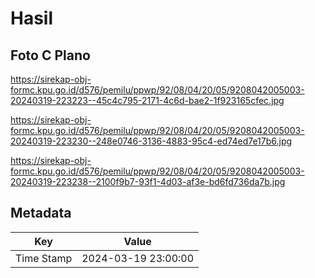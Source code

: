 # Hasil

## Foto C Plano

https://sirekap-obj-formc.kpu.go.id/d576/pemilu/ppwp/92/08/04/20/05/9208042005003-20240319-223223--45c4c795-2171-4c6d-bae2-1f923165cfec.jpg

https://sirekap-obj-formc.kpu.go.id/d576/pemilu/ppwp/92/08/04/20/05/9208042005003-20240319-223230--248e0746-3136-4883-95c4-ed74ed7e17b6.jpg

https://sirekap-obj-formc.kpu.go.id/d576/pemilu/ppwp/92/08/04/20/05/9208042005003-20240319-223238--2100f9b7-93f1-4d03-af3e-bd6fd736da7b.jpg


## Metadata

| Key        | Value               |
| ---------- | ------------------- |
| Time Stamp | 2024-03-19 23:00:00 |



